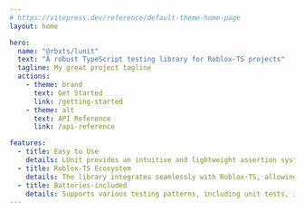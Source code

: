 ```yaml
---
# https://vitepress.dev/reference/default-theme-home-page
layout: home

hero:
  name: "@rbxts/lunit"
  text: "A robust TypeScript testing library for Roblox-TS projects"
  tagline: My great project tagline
  actions:
    - theme: brand
      text: Get Started
      link: /getting-started
    - theme: alt
      text: API Reference
      link: /api-reference

features:
  - title: Easy to Use
    details: LUnit provides an intuitive and lightweight assertion system, making it easy to write and understand tests.
  - title: Roblox-TS Ecosystem
    details: The library integrates seamlessly with Roblox-TS, allowing developers to write tests using TypeScript while targeting the Roblox game engine.
  - title: Batteries-included
    details: Supports various testing patterns, including unit tests, integration tests, and performance benchmarks.
---
```


